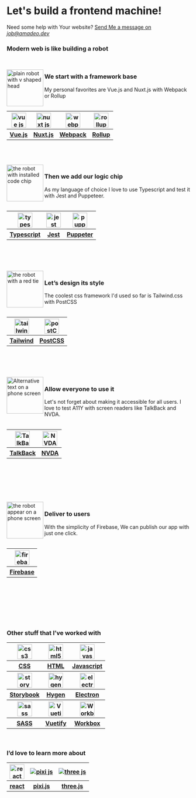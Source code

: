 <h1 align="left">Let's build a frontend machine!</h1>
<p>Need some help with Your website? <a href="mailto:job@amadeo.dev">Send Me a message on <em>job@amadeo.dev</em></a></p>
<h3>Modern web is like building a robot</h3>
<br />
<p>
 <img align="left" src="https://res.cloudinary.com/amadeusz/image/upload/v1610632844/github%20profile/framework_zmyrsv.svg" alt="plain robot with v shaped head" width="100" />
 <h3 align="left">We start with a framework base</h3>
 My personal favorites are Vue.js and Nuxt.js with Webpack or Rollup
 <br />
 <br />
 <table>
  <tr>
   <th>
    <a href="https://vuejs.org/">
     <img src="https://res.cloudinary.com/amadeusz/image/upload/f_auto,t_g_icon/v1610637824/github%20profile/icons/vue_ruwkaz.png" alt="vue js" height="40" align="center" />
    </a>
   </th>
   <th>
    <a href="https://nuxtjs.org/">
     <img src="https://res.cloudinary.com/amadeusz/image/upload/f_auto,t_g_icon/v1610638030/github%20profile/icons/nuxt_dw1jcb.png" alt="nuxt js" height="40" align="center" />
    </a>
   </th>
   <th>
    <a href="https://webpack.js.org/">
     <img src="https://res.cloudinary.com/amadeusz/image/upload/f_auto,t_g_icon/v1610637991/github%20profile/icons/webpack_n5vvzd.png" alt="webpack" height="40" align="center" />
    </a>
   </th>
    <th>
    <a href="http://rollupjs.org/">
     <img src="https://res.cloudinary.com/amadeusz/image/upload/f_auto,t_g_icon/v1610640920/github%20profile/icons/rollup_transparent_dok0zo.png" alt="rollup" height="40" align="center" />
    </a>
   </th>
  </tr>
  <tr>
   <th>
    <a href="https://vuejs.org/">
      Vue.js
    </a>
   </th>
    <th>
    <a href="https://nuxtjs.org/">
      Nuxt.js
    </a>
   </th>
    <th>
    <a href="https://webpack.js.org/">
      Webpack
    </a>
   </th>
    <th>
    <a href="http://rollupjs.org/">
      Rollup
    </a>
   </th>
  </tr>
 </table>
 <br />
 <br />
 <br />
 <img align="left" src="https://res.cloudinary.com/amadeusz/image/upload/v1610632844/github%20profile/code_fr2tmh.svg" alt="the robot with installed code chip" width="100" />
 <h3 align="left">Then we add our logic chip</h3>
As my language of choice I love to use Typescript and test it with Jest and Puppeteer.
 <br />
 <br />
 <table>
  <tr>
   <th>
    <a href="https://www.typescriptlang.org/">
     <img src="https://res.cloudinary.com/amadeusz/image/upload/f_auto,t_g_icon/v1610637922/github%20profile/icons/typescript_ri2hee.png" alt="typescript" height="40" align="center" />
    </a>
   </th>
   <th>
    <a href="https://jestjs.io/">
     <img src="https://res.cloudinary.com/amadeusz/image/upload/f_auto,t_g_icon/v1610638238/github%20profile/icons/jest.svg" alt="jest" height="40" align="center" />
    </a>
   </th>
   <th>
    <a href="https://pptr.dev/">
     <img src="https://res.cloudinary.com/amadeusz/image/upload/f_auto,t_g_icon/v1610638231/github%20profile/icons/puppeteer.png" alt="puppeter" height="40" align="center" />
    </a>
   </th>
  </tr>
  <tr>
   <th>
    <a href="https://www.typescriptlang.org/">
      Typescript
    </a>
   </th>
    <th>
    <a href="https://jestjs.io/">
      Jest
    </a>
   </th>
    <th>
    <a href="https://pptr.dev/">
      Puppeter
    </a>
   </th>
  </tr>
 </table>
 <br />
 <br />
 <br />
 <br />
 <img align="left" src="https://res.cloudinary.com/amadeusz/image/upload/v1610632844/github%20profile/style_bfqiem.svg" alt="the robot with a red tie" width="100" />
 <h3 align="left">Let’s design its style</h3>
 The coolest css framework I'd used so far is Tailwind.css with PostCSS
 <br />
 <br />
 <table>
  <tr>
   <th>
    <a href="https://tailwindcss.com/">
     <img src="https://res.cloudinary.com/amadeusz/image/upload/f_auto,t_g_icon/v1610638412/github%20profile/icons/tailwindcss-icon_sadfo6.svg" alt="tailwind" height="40" align="center" /></a>
   </th>
   <th>
    <a href="https://postcss.org/">
     <img src="https://res.cloudinary.com/amadeusz/image/upload/f_auto,t_g_icon/v1610638432/github%20profile/icons/postcss-icon_b0mhna.svg" alt="postCSS" height="40" align="center" />
    </a>
   </th>
  </tr>
  <tr>
   <th>
    <a href="https://tailwindcss.com/">
      Tailwind
    </a>
   </th>
    <th>
    <a href="https://postcss.org/">
      PostCSS
    </a>
   </th>
  </tr>
 </table>
 <br />
 <br />
 <br />
 <br />
  <img align="left" src="https://res.cloudinary.com/amadeusz/image/upload/c_scale,f_auto,w_100/v1610629867/github%20profile/A11Y_dbvnmk.svg" alt="Alternative text on a phone screen" width="100" />
 <h3 align="left">Allow everyone to use it</h3>
 Let's not forget about making it accessible for all users. I love to test A11Y with screen readers like TalkBack and NVDA.
 <br />
 <br />
 <table>
  <tr>
   <th>
    <a href="https://support.google.com/accessibility/android/answer/6006564">
     <img src="https://res.cloudinary.com/amadeusz/image/upload/f_auto,t_g_icon/v1610638459/github%20profile/icons/Android-Accessibility-Suite_hdb8yv.png" alt="TalkBack" height="40" align="center" />
    </a>
   </th>
   <th>
    <a href="https://www.nvaccess.org/">
     <img src="https://res.cloudinary.com/amadeusz/image/upload/f_auto,t_g_icon/v1610638459/github%20profile/icons/nvda_mtj8wp.png" alt="NVDA" height="40" align="center" />
    </a>
   </th>
  </tr>
  <tr>
   <th>
    <a href="https://support.google.com/accessibility/android/answer/6006564">
      TalkBack
    </a>
   </th>
    <th>
    <a href="https://www.nvaccess.org/">
      NVDA
    </a>
   </th>
  </tr>
 </table>
 <br />
 <br />
 <br />
 <br />
 <br />
 <br />
 <img align="left" src="https://res.cloudinary.com/amadeusz/image/upload/c_scale,f_auto,w_100/v1610629867/github%20profile/publish_jepeff.gif" alt="the robot appear on a phone screen" width="100" />
 <h3 align="left">Deliver to users</h3>
 With the simplicity of Firebase, We can publish our app with just one click.
 <br />
 <br />
 <table>
  <tr>
   <th>
    <a href="https://firebase.google.com/">
     <img src="https://res.cloudinary.com/amadeusz/image/upload/f_auto,t_g_icon/v1610638459/github%20profile/icons/firebase-icon_a9swhh.svg" alt="firebase" height="40" align="center" />
    </a>
   </th>
  </tr>
   <tr>
   <th>
    <a href="https://firebase.google.com/">
      Firebase
    </a>
   </th>
  </tr>
 </table>
 <br />
 <br />
 <br />
 <br />
 <br />
 <br />
 <h3>Other stuff that I’ve worked with</h3>
 <table>
  <tr>
   <th>
    <a href="https://github.com/topics/css">
     <img src="https://res.cloudinary.com/amadeusz/image/upload/f_auto,t_g_icon/v1610637953/github%20profile/icons/css_xxo3rm.png" alt="css3" height="40" align="center" />
    </a>
   </th>
   <th>
    <a href="https://github.com/topics/html">
     <img src="https://res.cloudinary.com/amadeusz/image/upload/f_auto,t_g_icon/v1610637876/github%20profile/icons/html_wwcvie.png" alt="html5" height="40" align="center" />
    </a>
   </th>
   <th>
    <a href="https://github.com/topics/javascript">
     <img src="https://res.cloudinary.com/amadeusz/image/upload/f_auto,t_g_icon/v1610637895/github%20profile/icons/javascript_cxzlbu.png" alt="javascript" height="40" align="center" />
    </a>
   </th>
  </tr>
   <tr>
   <th>
    <a href="https://github.com/topics/css">
      CSS
    </a>
   </th>
    <th>
    <a href="https://github.com/topics/html">
      HTML
    </a>
   </th>
    <th>
    <a href="https://github.com/topics/javascript">
      Javascript
    </a>
   </th>
  </tr>
  <tr>
   <th>
    <a href="https://storybook.js.org/">
     <img src="https://res.cloudinary.com/amadeusz/image/upload/f_auto,t_g_icon/v1610638486/github%20profile/icons/storybook_cziyvc.png" alt="storybook" height="40" align="center" />
    </a>
   </th>
    <th>
    <a href="http://www.hygen.io/">
     <img src="https://res.cloudinary.com/amadeusz/image/upload/f_auto,t_g_icon/v1610638513/github%20profile/icons/hygen.png" alt="hygen" height="40" align="center" />
    </a>
   </th>
   <th>
    <a href="https://www.electronjs.org/">
     <img src="https://res.cloudinary.com/amadeusz/image/upload/f_auto,t_g_icon/v1610640969/github%20profile/icons/electronjs-icon_ykzml9.svg" alt="electron" height="40" align="center" />
    </a>
   </th>
   </tr>
   <tr>
   <th>
    <a href="https://storybook.js.org/">
      Storybook
    </a>
   </th>
    <th>
    <a href="http://www.hygen.io/">
      Hygen
    </a>
   </th>
    <th>
    <a href="https://www.electronjs.org/">
      Electron
    </a>
   </th>
  </tr>
   <tr>
   <th>
    <a href="https://sass-lang.com/">
     <img src="https://res.cloudinary.com/amadeusz/image/upload/f_auto,t_g_icon/v1610641710/github%20profile/icons/sass_plf88b.png" alt="sass" height="40" align="center" />
    </a>
   </th>
   <th>
    <a href="https://vuetifyjs.com/">
     <img src="https://res.cloudinary.com/amadeusz/image/upload/f_auto,t_g_icon/v1610640875/github%20profile/icons/vuetify_hryj8j.svg" alt="Vuetify" height="40" align="center" />
    </a>
   </th>
    <th>
    <a href="https://developers.google.com/web/tools/workbox">
     <img src="https://res.cloudinary.com/amadeusz/image/upload/f_auto,t_g_icon/v1610640875/github%20profile/icons/workbox_latk1f.png" alt="Workbox" height="40" align="center" />
    </a>
   </th>
  </tr>
   <tr>
   <th>
    <a href="https://sass-lang.com/">
      SASS
    </a>
   </th>
    <th>
    <a href="https://vuetifyjs.com/">
      Vuetify
    </a>
   </th>
    <th>
    <a href="https://developers.google.com/web/tools/workbox">
      Workbox
    </a>
   </th>
  </tr>
 </table>
 <br />
 <h3>I’d love to learn more about</h3>
 <table>
  <tr>
   <th>
    <a href="https://reactjs.org/">
     <img src="https://res.cloudinary.com/amadeusz/image/upload/f_auto,t_g_icon/v1610640897/github%20profile/icons/reactjs-icon_cyabgt.svg" alt="react" height="40" align="center" />
    </a>
   </th>
    <th>
    <a href="https://www.pixijs.com/">
    <img src="https://res.cloudinary.com/amadeusz/image/upload/f_auto,t_g_icon/v1610640944/github%20profile/icons/pixijs-v5-logo-1_bzxgev.png" alt="pixi js" align="center" />
    </a>
   </th>
  <th>
    <a href="https://threejs.org/">
    <img src="https://res.cloudinary.com/amadeusz/image/upload/f_auto,t_g_icon/v1610640944/github%20profile/icons/threejs_ke1gpu" alt="three js" align="center" />
    </a>
   </th>
  </tr>
  </tr>
   <tr>
   <th>
    <a href="https://reactjs.org/">
      react
    </a>
   </th>
    <th>
    <a href="https://www.pixijs.com/">
      pixi.js
    </a>
   </th>
    <th>
    <a href="https://threejs.org/">
      three.js
    </a>
   </th>
  </tr>
 </table>
 <br />
</p>
